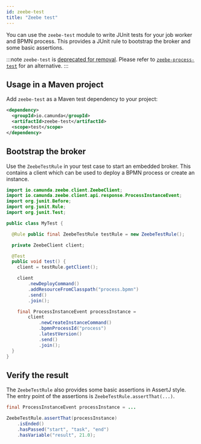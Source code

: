 ```yaml
---
id: zeebe-test
title: "Zeebe test"
---
```

You can use the `zeebe-test` module to write JUnit tests for your job worker and BPMN process. This provides a JUnit rule to bootstrap the broker and some basic assertions.

:::note
`zeebe-test` is [deprecated for removal](./reference/announcements.md). Please refer to [`zeebe-process-test`](testing.md) for an alternative.
:::

## Usage in a Maven project

Add `zeebe-test` as a Maven test dependency to your project:

```xml
<dependency>
  <groupId>io.camunda</groupId>
  <artifactId>zeebe-test</artifactId>
  <scope>test</scope>
</dependency>
```

## Bootstrap the broker

Use the `ZeebeTestRule` in your test case to start an embedded broker. This contains a client which can be used to deploy a BPMN process or create an instance.

```java
import io.camunda.zeebe.client.ZeebeClient;
import io.camunda.zeebe.client.api.response.ProcessInstanceEvent;
import org.junit.Before;
import org.junit.Rule;
import org.junit.Test;

public class MyTest {

  @Rule public final ZeebeTestRule testRule = new ZeebeTestRule();

  private ZeebeClient client;

  @Test
  public void test() {
  	client = testRule.getClient();

    client
        .newDeployCommand()
        .addResourceFromClasspath("process.bpmn")
        .send()
        .join();

    final ProcessInstanceEvent processInstance =
        client
            .newCreateInstanceCommand()
            .bpmnProcessId("process")
            .latestVersion()
            .send()
            .join();
  }
}
```

## Verify the result

The `ZeebeTestRule` also provides some basic assertions in AssertJ style. The entry point of the assertions is `ZeebeTestRule.assertThat(...)`.

```java
final ProcessInstanceEvent processInstance = ...

ZeebeTestRule.assertThat(processInstance)
    .isEnded()
    .hasPassed("start", "task", "end")
    .hasVariable("result", 21.0);
```

